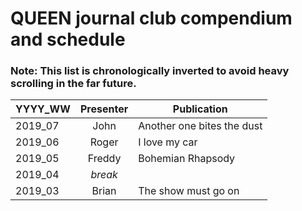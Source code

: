 # QUEEN journal club compendium and schedule
### Note: This list is chronologically inverted to avoid heavy scrolling in the far future.


| **YYYY_WW** | **Presenter** | **Publication** |
| ----------- |:--------:| --- |
| 2019_07     | John    | Another one bites the dust |
| 2019_06     | Roger   | I love my car |
| 2019_05     | Freddy  | Bohemian Rhapsody |
| 2019_04     | *break* |     |
| 2019_03     | Brian   | The show must go on |